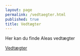 ```yaml
---
layout: page
permalink: /vedtaegter.html
published: true
title: Vedtægter
---
```


Her kan du finde Aleas vedtægter

[Vedtægter](bylaws.pdf "Hent Aleas vedtægter")